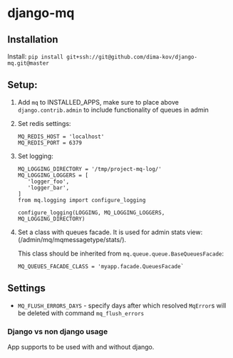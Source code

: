 # django-mq

## Installation

Install:
  `pip install git+ssh://git@github.com/dima-kov/django-mq.git@master`

## Setup:

1. Add `mq` to INSTALLED_APPS, make sure to place above `django.contrib.admin` to include functionality of queues in admin
1. Set redis settings:
    ```
    MQ_REDIS_HOST = 'localhost'
    MQ_REDIS_PORT = 6379
    ```
1. Set logging:
    ```
    MQ_LOGGING_DIRECTORY = '/tmp/project-mq-log/'
    MQ_LOGGING_LOGGERS = [
       'logger_foo',
       'logger_bar',
    ]
    from mq.logging import configure_logging
    
    configure_logging(LOGGING, MQ_LOGGING_LOGGERS, MQ_LOGGING_DIRECTORY)
    ```
1. Set a class with queues facade. It is used for admin stats view: (/admin/mq/mqmessagetype/stats/).
   
    This class should be inherited from `mq.queue.queue.BaseQueuesFacade`:
    ```
    MQ_QUEUES_FACADE_CLASS = 'myapp.facade.QueuesFacade`
    ```
  
## Settings

- `MQ_FLUSH_ERRORS_DAYS` - specify days after which resolved `MqError`s will be deleted with command `mq_flush_errors`  

### Django vs non django usage
App supports to be used with and without django.
